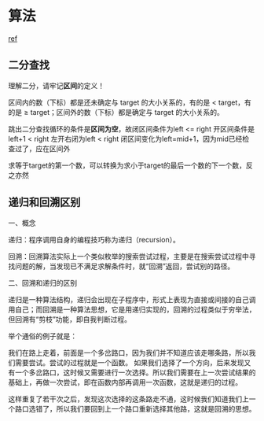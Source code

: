# 算法

[ref](https://space.bilibili.com/206214)

## 二分查找

理解二分，请牢记**区间**的定义！

区间内的数（下标）都是还未确定与 target 的大小关系的，有的是 < target，有的是 ≥ target；区间外的数（下标）都是确定与 target 的大小关系的。

跳出二分查找循环的条件是**区间为空**，故闭区间条件为left <= right 开区间条件是left+1 < right 左开右闭为left < right
闭区间变化为left=mid+1，因为mid已经检查过了，应在区间外

求等于target的第一个数，可以转换为求小于target的最后一个数的下一个数，反之亦然

## 递归和回溯区别

一、概念

递归：程序调用自身的编程技巧称为递归（recursion）。

回溯：回溯算法实际上一个类似枚举的搜索尝试过程，主要是在搜索尝试过程中寻找问题的解，当发现已不满足求解条件时，就“回溯”返回，尝试别的路径。

二、回溯和递归的区别

递归是一种算法结构，递归会出现在子程序中，形式上表现为直接或间接的自己调用自己；而回溯是一种算法思想，它是用递归实现的，回溯的过程类似于穷举法，但回溯有“剪枝”功能，即自我判断过程。

举个通俗的例子就是：

我们在路上走着，前面是一个多岔路口，因为我们并不知道应该走哪条路，所以我们需要尝试。尝试的过程就是一个函数。
如果我们选择了一个方向，后来发现又有一个多岔路口，这时候又需要进行一次选择。所以我们需要在上一次尝试结果的基础上，再做一次尝试，即在函数内部再调用一次函数，这就是递归的过程。

这样重复了若干次之后，发现这次选择的这条路走不通，这时候我们知道我们上一个路口选错了，所以我们要回到上一个路口重新选择其他路，这就是回溯的思想。